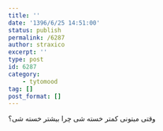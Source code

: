 ```yaml
---
title: ''
date: '1396/6/25 14:51:00'
status: publish
permalink: /6287
author: straxico
excerpt: ''
type: post
id: 6287
category:
    - tytomood
tag: []
post_format: []
---
```

وقتی میتونی کمتر خسته شی چرا بیشتر خسته شی؟